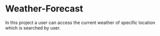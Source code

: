 # Weather-Forecast
In this project a user can access the current weather of specific location which is searched by user.
